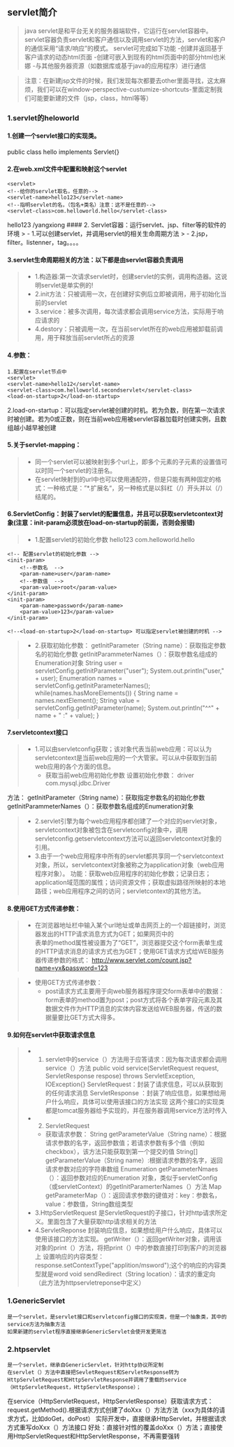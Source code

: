## servlet简介
> java servlet是和平台无关的服务器端软件，它运行在servlet容器中。servlet容器负责servlet和客户通信以及调用servlet的方法，servlet和客户的通信采用“请求/响应”的模式。
> servlet可完成如下功能
 -创建并返回基于客户请求的动态html页面
 -创建可嵌入到现有的html页面中的部分html也米娜
 -与其他服务器资源（如数据库或基于java的应用程序）进行通信

> 注意：在新建jsp文件的时候，我们发现每次都要去other里面寻找，这太麻烦，我们可以在window-perspective-custumize-shortcuts-里面定制我们可能要新建的文件（jsp，class，html等等）

### 1.servlet的heloworld
#### 1.创建一个servlet接口的实现类。
   public class hello implements Servlet{}
#### 2.在web.xml文件中配置和映射这个servlet
   <!--配置和映射servlet  -->
    <servlet>
  	<!--给你的servlet取名，任意的-->
  	<servlet-name>hello123</servlet-name>
  	<!--指明servlet的名，（包名+类名）注意：这不是任意的-->
  	<servlet-class>com.helloworld.hello</servlet-class>
  </servlet>
  	<!--servlet和servlet-mapping是一种映射关系，一组的-->
  	<servlet-mapping>
  		<!--给你的servlet取名，和上面的servlet-name是一样的-->
  		<servlet-name>hello123</servlet-name>
  		<!--这是再浏览器中输入的访问该servlet的url，任意的-->
  		<url-pattern>/yangxiong</url-pattern>
  	</servlet-mapping>
#### 2. Servlet容器：运行servlet、jsp、filter等的软件的环境
> - 1.可以创建servlet，并调用servlet的相关生命周期方法
> - 2.jsp，filter。listenner，tag。。。。


#### 3.servlet生命周期相关的方法：以下都是由servlet容器负责调用
> - 1.构造器:第一次请求servlet时，创建servlet的实例，调用构造器。这说明servlet是单实例的!
> - 2.init方法：只被调用一次，在创建好实例后立即被调用，用于初始化当前的servlet
> - 3.service：被多次调用，每次请求都会调用service方法，实际用于响应请求的
> - 4.destory：只被调用一次，在当前servlet所在的web应用被卸载前调用，用于释放当前servlet所占的资源


#### 4.<load-on-startup></load-on-startup>参数：
    1.配置在servlet节点中
    <servlet>
  	<servlet-name>hello12</servlet-name>
  	<servlet-class>com.helloworld.secondservlet</servlet-class>
  	<load-on-startup>2</load-on-startup>
  </servlet>
    2.load-on-startup：可以指定servlet被创建的时机。若为负数，则在第一次请求时被创建。若为0或正数，则在当前web应用被servlet容器加载时创建实例，且数组越小越早被创建


#### 5.关于servlet-mapping：
> - 同一个servlet可以被映射到多个url上，即多个<servlet-mapping>元素的<servlet-name>子元素的设置值可以时同一个servlet的注册名。
> - 在servlet映射到的url中也可以使用通配符，但是只能有两种固定的格式：一种格式是：”*.扩展名“，另一种格式是以斜杠（/）开头并以（/）结尾的。

#### 6.ServletConfig：封装了servlet的配置信息，并且可以获取servletcontext对象(注意：init-param必须放在load-on-startup的前面，否则会报错)
> - 1.配置servlet的初始化参数
     <servlet>
  	<!--给你的servlet取名，任意的-->
  	<servlet-name>hello123</servlet-name>
  	<!--指明servlet的名，（包名+类名）注意：这不是任意的-->
  	<servlet-class>com.helloworld.hello</servlet-class>
  	
  	<!-- 配置servlet的初始化参数 -->
  	<init-param>
  		<!--参数名  -->
  		<param-name>user</param-name>
  		<!--参数值  -->
  		<param-value>root</param-value>
  	</init-param>
  	<init-param>
  		<param-name>password</param-name>
  		<param-value>123</param-value>
  	</init-param>
  	
  	<!--<load-on-startup>2</load-on-startup> 可以指定servlet被创建的时机 -->
  </servlet>
  
> - 2.获取初始化参数：
    getInitParameter（String name）：获取指定参数名的初始化参数
    getInitParammeterNames（）：获取参数名组成的Enumeration对象
       String user = servletConfig.getInitParameter("user");
		System.out.println("user," + user);
		Enumeration<String> names = servletConfig.getInitParameterNames();
		while(names.hasMoreElements()) {
			String name = names.nextElement();
			String value = servletConfig.getInitParameter(name);
			System.out.println("^^" + name + " :" + value);
		}


#### 7.servletcontext接口
> - 1.可以由servletconfig获取；该对象代表当前web应用：可以认为servletcontext是当前web应用的一个大管家。可以从中获取到当前web应用的各个方面的信息。
>   - 获取当前web应用初始化参数
      设置初始化参数：
      <context-param>
  		<param-name>driver</param-name>
  		<param-value>com.mysql.jdbc.Driver</param-value>
  </context-param>
      方法：
    getInitParameter（String name）：获取指定参数名的初始化参数
    getInitParammeterNames（）：获取参数名组成的Enumeration对象

      
> - 2.servlet引擎为每个web应用程序都创建了一个对应的servlet对象，servletcontext对象被包含在servletconfig对象中，调用servletconfig.getservletcontext方法可以返回servletcontext对象的引用。
> - 3.由于一个web应用程序中所有的servlet都共享同一个servletcontext对象，所以，servletcontext对象被称之为application对象（web应用程序对象）。
    功能：获取web应用程序的初始化参数；记录日志；application域范围的属性；访问资源文件；获取虚拟路径所映射的本地路径；web应用程序之间的访问；servletcontext的其他方法。


#### 8.使用GET方式传递参数：
 > - 在浏览器地址栏中输入某个url地址或单击网页上的一个超链接时，浏览器发出的HTTP请求消息方式为GET；如果网页中的<form>表单的method属性被设置为了“GET”，浏览器提交这个form表单生成的HTTP请求消息的请求方式也为GET；使用GET请求方式给WEB服务器传递参数的格式：
   http://www.servlet.com/count.jsp?name=yx&password=123
 
> - 使用GET方式传递参数：
>   - post请求方式主要用于向web服务器程序提交form表单中的数据：form表单的method置为post；post方式将各个表单字段元素及其数据文件作为HTTP消息的实体内容发送给WEB服务器，传送的数据量要比GET方式大得多。


#### 9.如何在servlet中获取请求信息
> - 1. servlet中的service（）方法用于应答请求：因为每次请求都会调用service（）方法
     public void service(ServletRequest request, ServletResponse respose) throws ServletException, IOException{}
     ServletRequest：封装了请求信息，可以从获取到的任何请求消息
     ServletResponse ：封装了响应信息，如果想给用户什么响应，具体可以使用该接口的方法实现
     这两个接口的实现类都是tomcat服务器给予实现的，并在服务器调用service方法时传入
> - 2. ServletRequest
>   - 获取请求参数：
       String getParameterValue（String name）：根据请求参数的名字，返回参数值；若请求参数有多个值（例如checkbox），该方法只能获取到第一个提交的值
	String[] getParameterValue（String name）:根据请求参数的名字，返回请求参数对应的字符串数组
	Enumeration getParameterNmaes（）：返回参数对应的Enumeration 对象，类似于servletConfig（或servletContext）的getInitParamerterNames（）方法
	Map getParameterMap（）：返回请求参数的键值对：key：参数名，value：参数值，String数组类型
> - 3.HttpServletRequest
	是ServletRequest的子接口，针对http请求所定义。里面包含了大量获取http请求相关的方法
> - 4.ServletReponse
	封装响应信息，如果想给用户什么响应，具体可以使用该接口的方法实现。
	getWriter（）：返回getWriter对象，调用该对象的print（）方法，将把print（）中的参数直接打印到客户的浏览器上
	设置响应的内容类型：response.setContextType("applition/msword");这个的响应的内容类型就是word
	void sendRedirect（String location）：请求的重定向（此方法为httpservletreponse中定义）



      

### 1.GenericServlet
	是一个servlet，是servlet接口和servletconfig接口的实现类，但是一个抽象类，其中的service方法为抽象方法
	如果新建的servlet程序直接继承GenericServlet会使开发更简洁

### 2.htpservlet
	是一个servlet，继承自GenericServlet，针对http协议所定制
	在servlet（）方法中直接把SevletRequest和ServletResponse转为HttpServletRequest和HttpServletResponse并调用了重载的service（HttpServletRequest，HttpServletResponse）；
在service（HttpServletRequest，HttpServletResponse）获取请求方式：request.getMethod().根据请求方式创建了doXxx（）方法方法（xxx为具体的请求方式，比如doGet，doPost）
	实际开发中，直接继承HttpServlet，并根据请求方式重写doXxx（）方法接口
	好处：直接针对性的覆盖doXxx（）方法；直接使用HttpServletRequest和HttpServletResponse，不再需要强转
